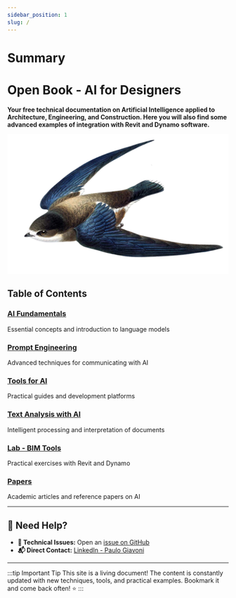 ```yaml
---
sidebar_position: 1
slug: /
---
```

# Summary
# Open Book - AI for Designers

**Your free technical documentation on Artificial Intelligence applied to Architecture, Engineering, and Construction. Here you will also find some advanced examples of integration with Revit and Dynamo software.**

![alt text](cover.png)

## Table of Contents

### [AI Fundamentals](/category/ai-fundamentals)
Essential concepts and introduction to language models

### [Prompt Engineering](/category/prompt-engineering)
Advanced techniques for communicating with AI

### [Tools for AI](/category/ai-practice)
Practical guides and development platforms

### [Text Analysis with AI](/category/ai-text-analysis)
Intelligent processing and interpretation of documents

### [Lab - BIM Tools](/category/lab)
Practical exercises with Revit and Dynamo

### [Papers](/category/papers)
Academic articles and reference papers on AI



---

## 📧 Need Help?

- **🐛 Technical Issues:** Open an [issue on GitHub](https://github.com/DynaTools/dynaguide/issues)
- **📬 Direct Contact:** [LinkedIn - Paulo Giavoni](https://it.linkedin.com/in/paulogiavoni)

---

:::tip Important Tip
This site is a living document! The content is constantly updated with new techniques, tools, and practical examples. Bookmark it and come back often! ⭐
:::
```